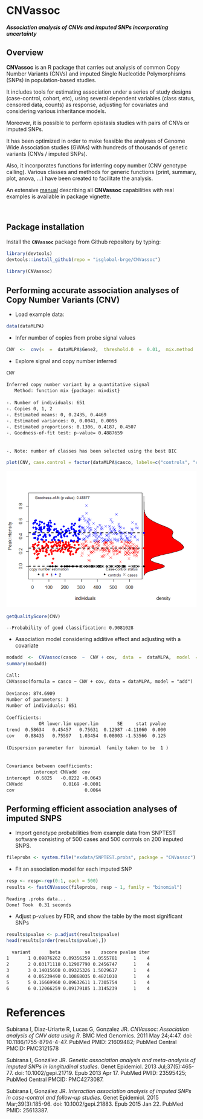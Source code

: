 
CNVassoc
========

***Association analysis of CNVs and imputed SNPs incorporating uncertainty***

Overview
--------

**CNVassoc** is an R package that carries out analysis of common Copy Number Variants (CNVs) and imputed Single Nucleotide Polymorphisms (SNPs) in population-based studies.

It includes tools for estimating association under a series of study designs (case-control, cohort, etc), using several dependent variables (class status, censored data, counts) as response, adjusting for covariates and considering various inheritance models.

Moreover, it is possible to perform epistasis studies with pairs of CNVs or imputed SNPs.

It has been optimized in order to make feasible the analyses of Genome Wide Association studies (GWAs) with hundreds of thousands of genetic variants (CNVs / imputed SNPs).

Also, it incorporates functions for inferring copy number (CNV genotype calling). Various classes and methods for generic functions (print, summary, plot, anova, ...) have been created to facilitate the analysis.

An extensive [manual](http://htmlpreview.github.io/?https://github.com/isglobal-brge/CNVassoc/blob/master/CNVassoc_vignette.html) describing all **CNVassoc** capabilities with real examples is available in package vignette.

<br>

Package installation
--------------------

Install the **`CNVassoc`** package from Github repository by typing:

``` r
library(devtools)
devtools::install_github(repo = "isglobal-brge/CNVassoc")
```

``` r
library(CNVassoc)
```

Performing accurate association analyses of Copy Number Variants (CNV)
----------------------------------------------------------------------

-   Load example data:

``` r
data(dataMLPA)
```

-   Infer number of copies from probe signal values

``` r
CNV  <-  cnv(x  =  dataMLPA$Gene2,  threshold.0  =  0.01,  mix.method  =  "mixdist")
```

-   Explore signal and copy number inferred

``` r
CNV
```


    Inferred copy number variant by a quantitative signal
       Method: function mix {package: mixdist}  

    -. Number of individuals: 651 
    -. Copies 0, 1, 2 
    -. Estimated means: 0, 0.2435, 0.4469 
    -. Estimated variances: 0, 0.0041, 0.0095 
    -. Estimated proportions: 0.1306, 0.4187, 0.4507 
    -. Goodness-of-fit test: p-value= 0.4887659 


    -. Note: number of classes has been selected using the best BIC

``` r
plot(CNV, case.control = factor(dataMLPA$casco, labels=c("controls", "cases")))
```

![](README_files/figure-markdown_github/unnamed-chunk-5-1.png)

``` r
getQualityScore(CNV)
```

    --Probability of good classification: 0.9081028 

-   Association model considering additive effect and adjusting with a covariate

``` r
modadd  <-  CNVassoc(casco  ~  CNV + cov,  data  =  dataMLPA,  model  =  "add")
summary(modadd)
```


    Call:
    CNVassoc(formula = casco ~ CNV + cov, data = dataMLPA, model = "add")

    Deviance: 874.6909 
    Number of parameters: 3 
    Number of individuals: 651 

    Coefficients:
                OR lower.lim upper.lim       SE     stat pvalue
    trend  0.58634   0.45457   0.75631  0.12987 -4.11060  0.000
    cov    0.88435   0.75597   1.03454  0.08003 -1.53566  0.125

    (Dispersion parameter for  binomial  family taken to be  1 )


    Covariance between coefficients:
              intercept CNVadd  cov    
    intercept  0.6825   -0.0222 -0.0643
    CNVadd               0.0169 -0.0001
    cov                          0.0064

Performing efficient association analyses of imputed SNPS
---------------------------------------------------------

-   Import genotype probabilities from example data from SNPTEST software consisting of 500 cases and 500 controls on 200 imputed SNPS.

``` r
fileprobs <- system.file("exdata/SNPTEST.probs", package = "CNVassoc")
```

-   Fit an association model for each imputed SNP

``` r
resp <- resp<-rep(0:1, each = 500)
results <- fastCNVassoc(fileprobs, resp ~ 1, family = "binomial")
```

    Reading .probs data...
    Done! Took  0.31 seconds

-   Adjust p-values by FDR, and show the table by the most significant SNPs

``` r
results$pvalue <- p.adjust(results$pvalue)
head(results[order(results$pvalue),])
```

      variant       beta         se    zscore pvalue iter
    1       1 0.09876262 0.09356259 1.0555781      1    4
    2       2 0.03171118 0.12907790 0.2456747      1    4
    3       3 0.14015608 0.09325326 1.5029617      1    4
    4       4 0.05239490 0.10868035 0.4821010      1    4
    5       5 0.16669960 0.09632611 1.7305754      1    4
    6       6 0.12066259 0.09179185 1.3145239      1    4

References
==========

<p>
Subirana I, Diaz-Uriarte R, Lucas G, Gonzalez JR. <i>CNVassoc: Association analysis of CNV data using R</i>. BMC Med Genomics. 2011 May 24;4:47. doi: 10.1186/1755-8794-4-47. PubMed PMID: 21609482; PubMed Central PMCID: PMC3121578
</p>
<p>
Subirana I, González JR. <i>Genetic association analysis and meta-analysis of imputed SNPs in longitudinal studies</i>. Genet Epidemiol. 2013 Jul;37(5):465-77. doi: 10.1002/gepi.21719. Epub 2013 Apr 17. PubMed PMID: 23595425; PubMed Central PMCID: PMC4273087.
</p>
<p>
Subirana I, González JR. <i>Interaction association analysis of imputed SNPs in case-control and follow-up studies</i>. Genet Epidemiol. 2015 Mar;39(3):185-96. doi: 10.1002/gepi.21883. Epub 2015 Jan 22. PubMed PMID: 25613387.
</p>
